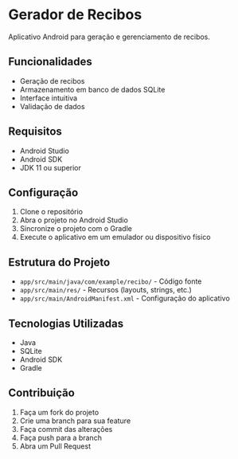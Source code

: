 # Gerador de Recibos

Aplicativo Android para geração e gerenciamento de recibos.

## Funcionalidades

- Geração de recibos
- Armazenamento em banco de dados SQLite
- Interface intuitiva
- Validação de dados

## Requisitos

- Android Studio
- Android SDK
- JDK 11 ou superior

## Configuração

1. Clone o repositório
2. Abra o projeto no Android Studio
3. Sincronize o projeto com o Gradle
4. Execute o aplicativo em um emulador ou dispositivo físico

## Estrutura do Projeto

- `app/src/main/java/com/example/recibo/` - Código fonte
- `app/src/main/res/` - Recursos (layouts, strings, etc.)
- `app/src/main/AndroidManifest.xml` - Configuração do aplicativo

## Tecnologias Utilizadas

- Java
- SQLite
- Android SDK
- Gradle

## Contribuição

1. Faça um fork do projeto
2. Crie uma branch para sua feature
3. Faça commit das alterações
4. Faça push para a branch
5. Abra um Pull Request 